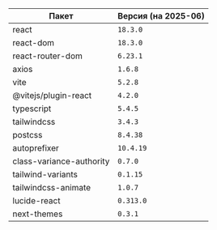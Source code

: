 | Пакет                    | Версия (на 2025-06) |
| ------------------------ | ------------------- |
| react                    | `18.3.0`            |
| react-dom                | `18.3.0`            |
| react-router-dom         | `6.23.1`            |
| axios                    | `1.6.8`             |
| vite                     | `5.2.8`             |
| @vitejs/plugin-react     | `4.2.0`             |
| typescript               | `5.4.5`             |
| tailwindcss              | `3.4.3`             |
| postcss                  | `8.4.38`            |
| autoprefixer             | `10.4.19`           |
| class-variance-authority | `0.7.0`             |
| tailwind-variants        | `0.1.15`            |
| tailwindcss-animate      | `1.0.7`             |
| lucide-react             | `0.313.0`           |
| next-themes              | `0.3.1`             |
